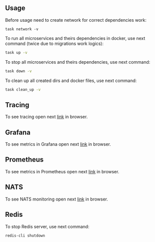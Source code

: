 ## Usage

Before usage need to create network for correct dependencies work:
```shell
task network -v
```

To run all microservices and theirs dependencies in 
docker, use next command (twice due to migrations work logics):
```bash
task up -v
```

To stop all microservices and theirs dependencies, 
use next command:
```bash
task down -v
```

To clean up all created dirs and docker files, use next command:
```bash
task clean_up -v
```

## Tracing

To see tracing open
next [link](http://localhost:16686) in browser.

## Grafana

To see metrics in Grafana open
next [link](http://127.0.0.1:8082) in browser.

## Prometheus

To see metrics in Prometheus open
next [link](http://127.0.0.1:8081/query) in browser.

## NATS

To see NATS monitoring open
next [link](http://localhost:8222) in browser.

## Redis

To stop Redis server, use next command:
```bash
redis-cli shutdown
```
